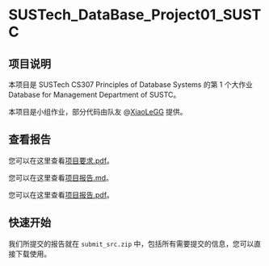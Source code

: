 # SUSTech_DataBase_Project01_SUSTC

## 项目说明

本项目是 SUSTech CS307 Principles of Database Systems 的第 1 个大作业 Database for Management Department of SUSTC。

本项目是小组作业，部分代码由队友 @[XiaoLeGG](https://github.com/XiaoLeGG) 提供。

## 查看报告

您可以在这里查看[项目要求.pdf](https://github.com/Maystern/SUSTech_CS307_Databse_SUSTC/blob/main/Project01_SUSTC_Part1/doc/CS307-2022Fall_Project1.pdf)。

您可以在这里查看[项目报告.md](https://github.com/Maystern/SUSTech_CS307_Databse_SUSTC/blob/main/Project01_SUSTC_Part1/doc/SUSTech_DataBase_Project01_SUSTC.md)。

您可以在这里查看[项目报告.pdf](https://github.com/Maystern/SUSTech_CS307_Databse_SUSTC/blob/main/Project01_SUSTC_Part1/doc/SUSTech_DataBase_Project01_SUSTC.pdf)。

## 快速开始

我们所提交的报告就在 `submit_src.zip` 中，包括所有需要提交的信息，您可以直接下载使用。


